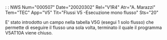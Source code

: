  :  : NWS Num="000507" Date="20020302" Rel="V1R4" Atr="A. Marazzi" Tem="TEC" App="V5" Tit="Flussi V5 -Esecuzione mono flusso" Sts="20"

E' stato introdotto un campo nella tabella V5G (esegui 1 solo flusso) che permette di eseguire il flusso una sola volta, terminato il quale il programma V5AT10A viene chiuso.


